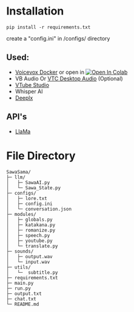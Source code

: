# Installation

```
pip install -r requirements.txt
```

create a "config.ini" in /configs/ directory

## Used:

- [Voicevox Docker](https://hub.docker.com/r/voicevox/voicevox_engine) or open in [![Open In Colab](https://colab.research.google.com/assets/colab-badge.svg)](https://colab.research.google.com/github/SociallyIneptWeeb/LanguageLeapAI/blob/main/src/run_voicevox_colab.ipynb)
- VB Audio Or [VTC Desktop Audio](https://lualucky.itch.io/vts-desktop-audio-plugin?download) (Optional)
- [VTube Studio](https://store.steampowered.com/app/1325860/VTube_Studio/)
- Whisper AI
- [Deeplx](https://github.com/OwO-Network/DeepLX)

## API's

- [LlaMa](https://console.groq.com)

# File Directory

```
SawaSama/
├─ llm/
│   ├─ SawaAI.py
│   └─ Sawa_State.py
├─ configs/
│   ├─ lore.txt
│   ├─ config.ini
│   └─ conversation.json
├─ modules/
│   ├─ globals.py
│   ├─ katakana.py
│   ├─ romanize.py
│   ├─ speech.py
│   ├─ youtube.py
│   └─ translate.py
├─ sounds/
│   ├─ output.wav
│   └─ input.wav
├─ utils/
│   └─  subtitle.py
├─ requirements.txt
├─ main.py
├─ run.py
├─ output.txt
├─ chat.txt
└─ README.md
```
